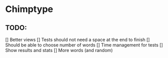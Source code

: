 # Chimptype

## TODO:
[] Better views
[] Tests should not need a space at the end to finish
[] Should be able to choose number of words
[] Time management for tests
[] Show results and stats
[] More words (and random)
